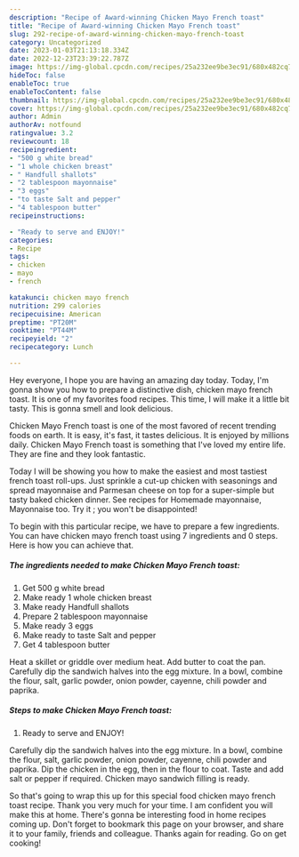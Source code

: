 ```yaml
---
description: "Recipe of Award-winning Chicken Mayo French toast"
title: "Recipe of Award-winning Chicken Mayo French toast"
slug: 292-recipe-of-award-winning-chicken-mayo-french-toast
category: Uncategorized
date: 2023-01-03T21:13:18.334Z
date: 2022-12-23T23:39:22.787Z
image: https://img-global.cpcdn.com/recipes/25a232ee9be3ec91/680x482cq70/chicken-mayo-french-toast-recipe-main-photo.jpg
hideToc: false
enableToc: true
enableTocContent: false
thumbnail: https://img-global.cpcdn.com/recipes/25a232ee9be3ec91/680x482cq70/chicken-mayo-french-toast-recipe-main-photo.jpg
cover: https://img-global.cpcdn.com/recipes/25a232ee9be3ec91/680x482cq70/chicken-mayo-french-toast-recipe-main-photo.jpg
author: Admin
authorAv: notfound
ratingvalue: 3.2
reviewcount: 18
recipeingredient:
- "500 g white bread"
- "1 whole chicken breast"
- " Handfull shallots"
- "2 tablespoon mayonnaise"
- "3 eggs"
- "to taste Salt and pepper"
- "4 tablespoon butter"
recipeinstructions:

- "Ready to serve and ENJOY!"
categories:
- Recipe
tags:
- chicken
- mayo
- french

katakunci: chicken mayo french 
nutrition: 299 calories
recipecuisine: American
preptime: "PT20M"
cooktime: "PT44M"
recipeyield: "2"
recipecategory: Lunch

---
```



Hey everyone, I hope you are having an amazing day today. Today, I'm gonna show you how to prepare a distinctive dish, chicken mayo french toast. It is one of my favorites food recipes. This time, I will make it a little bit tasty. This is gonna smell and look delicious.

Chicken Mayo French toast is one of the most favored of recent trending foods on earth. It is easy, it's fast, it tastes delicious. It is enjoyed by millions daily. Chicken Mayo French toast is something that I've loved my entire life. They are fine and they look fantastic.

Today I will be showing you how to make the easiest and most tastiest french toast roll-ups. Just sprinkle a cut-up chicken with seasonings and spread mayonnaise and Parmesan cheese on top for a super-simple but tasty baked chicken dinner. See recipes for Homemade mayonnaise, Mayonnaise too. Try it ; you won&#39;t be disappointed!


To begin with this particular recipe, we have to prepare a few ingredients. You can have chicken mayo french toast using 7 ingredients and 0 steps. Here is how you can achieve that.

<!--inarticleads1-->

##### The ingredients needed to make Chicken Mayo French toast:

1. Get 500 g white bread
1. Make ready 1 whole chicken breast
1. Make ready  Handfull shallots
1. Prepare 2 tablespoon mayonnaise
1. Make ready 3 eggs
1. Make ready to taste Salt and pepper
1. Get 4 tablespoon butter


Heat a skillet or griddle over medium heat. Add butter to coat the pan. Carefully dip the sandwich halves into the egg mixture. In a bowl, combine the flour, salt, garlic powder, onion powder, cayenne, chili powder and paprika. 

<!--inarticleads2-->

##### Steps to make Chicken Mayo French toast:


1. Ready to serve and ENJOY!

Carefully dip the sandwich halves into the egg mixture. In a bowl, combine the flour, salt, garlic powder, onion powder, cayenne, chili powder and paprika. Dip the chicken in the egg, then in the flour to coat. Taste and add salt or pepper if required. Chicken mayo sandwich filling is ready. 

So that's going to wrap this up for this special food chicken mayo french toast recipe. Thank you very much for your time. I am confident you will make this at home. There's gonna be interesting food in home recipes coming up. Don't forget to bookmark this page on your browser, and share it to your family, friends and colleague. Thanks again for reading. Go on get cooking!
